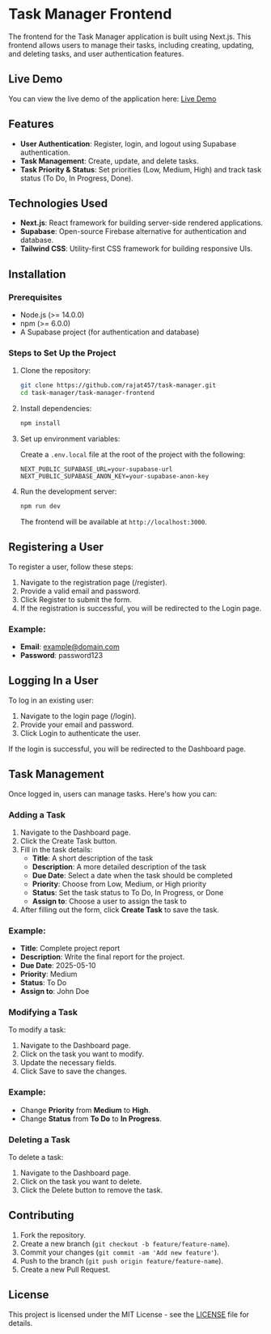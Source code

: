 
# Task Manager Frontend

The frontend for the Task Manager application is built using Next.js. This frontend allows users to manage their tasks, including creating, updating, and deleting tasks, and user authentication features.

## Live Demo
You can view the live demo of the application here:
[Live Demo](https://task-manager-gray-iota.vercel.app/)

## Features

- **User Authentication**: Register, login, and logout using Supabase authentication.
- **Task Management**: Create, update, and delete tasks.
- **Task Priority & Status**: Set priorities (Low, Medium, High) and track task status (To Do, In Progress, Done).

## Technologies Used

- **Next.js**: React framework for building server-side rendered applications.
- **Supabase**: Open-source Firebase alternative for authentication and database.
- **Tailwind CSS**: Utility-first CSS framework for building responsive UIs.

## Installation

### Prerequisites

- Node.js (>= 14.0.0)
- npm (>= 6.0.0)
- A Supabase project (for authentication and database)

### Steps to Set Up the Project

1. Clone the repository:

   ```bash
   git clone https://github.com/rajat457/task-manager.git
   cd task-manager/task-manager-frontend
   ```

2. Install dependencies:

   ```bash
   npm install
   ```

3. Set up environment variables:

   Create a `.env.local` file at the root of the project with the following:

   ```env
   NEXT_PUBLIC_SUPABASE_URL=your-supabase-url
   NEXT_PUBLIC_SUPABASE_ANON_KEY=your-supabase-anon-key
   ```

4. Run the development server:

   ```bash
   npm run dev
   ```

   The frontend will be available at `http://localhost:3000`.

## Registering a User
To register a user, follow these steps:

1.  Navigate to the registration page (/register).
2.  Provide a valid email and password.
3.  Click Register to submit the form.
4.  If the registration is successful, you will be redirected to the Login page.

### Example:

- **Email**: example@domain.com
- **Password**: password123

## Logging In a User
To log in an existing user:

1.  Navigate to the login page (/login).
2.  Provide your email and password.
3.  Click Login to authenticate the user.

If the login is successful, you will be redirected to the Dashboard page.

## Task Management

Once logged in, users can manage tasks. Here's how you can:

### Adding a Task

1.  Navigate to the Dashboard page.
2.  Click the Create Task button.
3.  Fill in the task details:
    - **Title**: A short description of the task
    - **Description**: A more detailed description of the task
    - **Due Date**: Select a date when the task should be completed
    - **Priority**: Choose from Low, Medium, or High priority
    - **Status**: Set the task status to To Do, In Progress, or Done
    - **Assign to**: Choose a user to assign the task to
4.  After filling out the form, click **Create Task** to save the task.

### Example:
- **Title**: Complete project report
- **Description**: Write the final report for the project.
- **Due Date**: 2025-05-10
- **Priority**: Medium
- **Status**: To Do
- **Assign to**: John Doe

### Modifying a Task

To modify a task:

1.  Navigate to the Dashboard page.
2.  Click on the task you want to modify.
3.  Update the necessary fields.
4.  Click Save to save the changes.

### Example:
- Change **Priority** from **Medium** to **High**.
- Change **Status** from **To Do** to **In Progress**.

### Deleting a Task

To delete a task:

1.  Navigate to the Dashboard page.
2.  Click on the task you want to delete.
3.  Click the Delete button to remove the task.

## Contributing

1. Fork the repository.
2. Create a new branch (`git checkout -b feature/feature-name`).
3. Commit your changes (`git commit -am 'Add new feature'`).
4. Push to the branch (`git push origin feature/feature-name`).
5. Create a new Pull Request.

## License

This project is licensed under the MIT License - see the [LICENSE](LICENSE) file for details.
